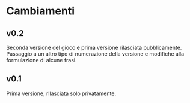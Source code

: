 # Cambiamenti

## v0.2

Seconda versione del gioco e prima versione rilasciata pubblicamente. Passaggio a un altro tipo di numerazione della versione e modifiche alla formulazione di alcune frasi.

## v0.1

Prima versione, rilasciata solo privatamente.
